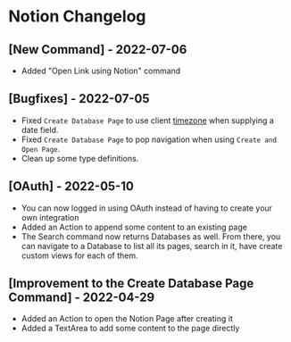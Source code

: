 # Notion Changelog

## [New Command] - 2022-07-06

- Added "Open Link using Notion" command

## [Bugfixes] - 2022-07-05

- Fixed `Create Database Page` to use client [timezone](https://developers.notion.com/changelog/time-zone-support) when supplying a date field.
- Fixed `Create Database Page` to pop navigation when using `Create and Open Page`.
- Clean up some type definitions.

## [OAuth] - 2022-05-10

- You can now logged in using OAuth instead of having to create your own integration
- Added an Action to append some content to an existing page
- The Search command now returns Databases as well. From there, you can navigate to a Database to list all its pages, search in it, have create custom views for each of them.

## [Improvement to the Create Database Page Command] - 2022-04-29

- Added an Action to open the Notion Page after creating it
- Added a TextArea to add some content to the page directly
